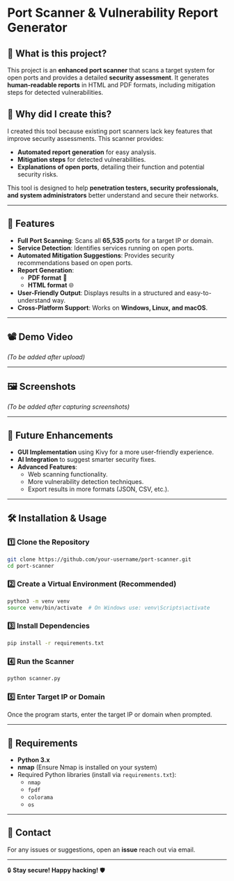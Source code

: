 # Port Scanner & Vulnerability Report Generator

## 📌 What is this project?

This project is an **enhanced port scanner** that scans a target system for open ports and provides a detailed **security assessment**. It generates **human-readable reports** in HTML and PDF formats, including mitigation steps for detected vulnerabilities.

## 🎯 Why did I create this?

I created this tool because existing port scanners lack key features that improve security assessments. This scanner provides:

- **Automated report generation** for easy analysis.
- **Mitigation steps** for detected vulnerabilities.
- **Explanations of open ports**, detailing their function and potential security risks.

This tool is designed to help **penetration testers, security professionals, and system administrators** better understand and secure their networks.

---

## 🚀 Features

- **Full Port Scanning**: Scans all **65,535** ports for a target IP or domain.
- **Service Detection**: Identifies services running on open ports.
- **Automated Mitigation Suggestions**: Provides security recommendations based on open ports.
- **Report Generation**:
  - **PDF format** 📄
  - **HTML format** 🌐
- **User-Friendly Output**: Displays results in a structured and easy-to-understand way.
- **Cross-Platform Support**: Works on **Windows, Linux, and macOS**.

---

## 📽️ Demo Video

*(To be added after upload)*

---

## 🖼️ Screenshots

*(To be added after capturing screenshots)*

---

## 🔮 Future Enhancements

- **GUI Implementation** using Kivy for a more user-friendly experience.
- **AI Integration** to suggest smarter security fixes.
- **Advanced Features**:
  - Web scanning functionality.
  - More vulnerability detection techniques.
  - Export results in more formats (JSON, CSV, etc.).

---

## 🛠 Installation & Usage

### 1️⃣ Clone the Repository

```bash
git clone https://github.com/your-username/port-scanner.git
cd port-scanner
```

### 2️⃣ Create a Virtual Environment (Recommended)

```bash
python3 -m venv venv
source venv/bin/activate  # On Windows use: venv\Scripts\activate
```

### 3️⃣ Install Dependencies

```bash
pip install -r requirements.txt
```

### 4️⃣ Run the Scanner

```bash
python scanner.py
```

### 5️⃣ Enter Target IP or Domain

Once the program starts, enter the target IP or domain when prompted.

---

## 📜 Requirements

- **Python 3.x**
- **nmap** (Ensure Nmap is installed on your system)
- Required Python libraries (install via `requirements.txt`):
  - `nmap`
  - `fpdf`
  - `colorama`
  - `os`

---

## 📩 Contact

For any issues or suggestions, open an **issue** reach out via email.

---

🔒 **Stay secure! Happy hacking!** 🛡️

